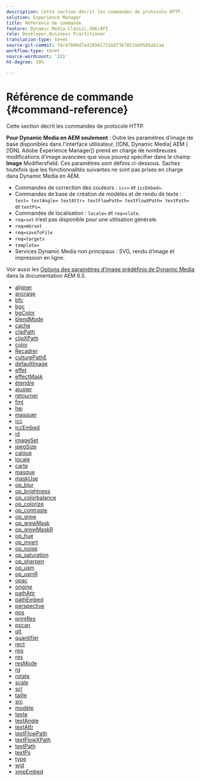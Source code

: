```yaml
---
description: Cette section décrit les commandes de protocole HTTP.
solution: Experience Manager
title: Référence de commande
feature: Dynamic Media Classic,SDK/API
role: Developer,Business Practitioner
translation-type: tm+mt
source-git-commit: f6c97606d7a4209427316d7367013ad9585a5cae
workflow-type: tm+mt
source-wordcount: '221'
ht-degree: 10%

---
```



# Référence de commande {#command-reference}

Cette section décrit les commandes de protocole HTTP.

**Pour Dynamic Media en AEM seulement** : Outre les paramètres d’image de base disponibles dans l’interface utilisateur,  [!DNL Dynamic Media] AEM (  [!DNL Adobe Experience Manager]) prend en charge de nombreuses modifications d’image avancées que vous pouvez spécifier dans le champ  **Image** Modifiersfield. Ces paramètres sont définis ci-dessous. Sachez toutefois que les fonctionnalités suivantes ne sont pas prises en charge dans Dynamic Media en AEM.

* Commandes de correction des couleurs : `icc=` et `iccEmbed=`.
* Commandes de base de création de modèles et de rendu de texte : `text= textAngle= textAttr= textFlowPath= textFlowXPath= textPath=` et `textPs=`.
* Commandes de localisation : `locale=` et `req=xlate`.
* `req=set` n’est pas disponible pour une utilisation générale.
* `req=mbrset`
* `req=saveToFile`
* `req=targets`
* `template=`
* Services Dynamic Media non principaux : SVG, rendu d’image et impression en ligne.

<!-- Adobe IS command examples website  http://sj1010010254235.corp.adobe.com/iscommands/ -->

Voir aussi les [Options des paramètres d’image prédéfinis de Dynamic Media](https://experienceleague.adobe.com/docs/experience-manager-65/assets/dynamic/managing-image-presets.html#dynamic) dans la documentation AEM 6.5.

* [aligner](r-align.md)
* [ancrage](r-anchor.md)
* [bfc](r-bfc.md)
* [bgc](r-bgc.md)
* [bgColor](r-bgcolor.md)
* [blendMode](r-blendmode.md)
* [cache](r-is-http-cache.md)
* [clipPath](r-clippath.md)
* [clipXPath](r-clipxpath.md)
* [color](r-color-commandref.md)
* [Recadrer](r-crop.md)
* [culturePathE](r-croppath.md)
* [defaultImage](r-is-http-defaultimage.md)
* [effet](r-effect.md)
* [effectMask](r-effectmask.md)
* [étendre](r-extend.md)
* [ajuster](r-fit.md)
* [retourner](r-flip.md)
* [fmt](r-is-http-fmt.md)
* [hei](r-is-http-hei.md)
* [masquer](r-hide.md)
* [icc](r-icc.md)
* [iccEmbed](r-iccembed.md)
* [id](r-id.md)
* [imageSet](r-imageset.md)
* [jpegSize](r-jpegsize.md)
* [calque](r-layer.md)
* [locale](r-locale.md)
* [carte](r-map.md)
* [masque](r-mask.md)
* [maskUse](r-maskuse.md)
* [op_blur](r-op-blur.md)
* [op_brightness](r-op-brightness.md)
* [op_colorbalance](r-op-colorbalance.md)
* [op_colorize](r-op-colorize.md)
* [op_contraste](r-op-contrast.md)
* [op_grew](r-op-grow.md)
* [op_grewMask](r-op-growmask.md)
* [op_grewMaskR](r-op-growmaskr.md)
* [op_hue](r-op-hue.md)
* [op_invert](r-op-invert.md)
* [op_noise](r-op-noise.md)
* [op_saturation](r-op-saturation.md)
* [op_sharpen](r-op-sharpen.md)
* [op_usm](r-op-usm.md)
* [op_usmR](r-op-usmr.md)
* [opac](r-opac.md)
* [origine](r-origin.md)
* [pathAttr](r-pathattr.md)
* [pathEmbed](r-pathembed.md)
* [perspective](r-perspective.md)
* [pos](r-pos.md)
* [printRes](r-printres.md)
* [pscan](r-pscan.md)
* [qlt](r-is-http-qlt.md)
* [quantifier](r-is-http-quantize.md)
* [rect](r-rect.md)
* [req](r-req/r-req.md)
* [res](r-res.md)
* [resMode](r-is-http-resmode.md)
* [rg](r-rgn.md)
* [rotate](r-rotate.md)
* [scale](r-is-http-scale.md)
* [scl](r-scl.md)
* [taille](r-size-reference.md)
* [src](r-src.md)
* [modèle](r-template.md)
* [texte](r-text.md)
* [textAngle](r-textangle.md)
* [textAttr](r-textattr.md)
* [textFlowPath](r-textflowpath.md)
* [textFlowXPath](r-textflowxpath.md)
* [textPath](r-textpath.md)
* [textPs](r-textps.md)
* [type](r-type.md)
* [wid](r-is-http-wid.md)
* [xmpEmbed](r-xmpembed.md)

